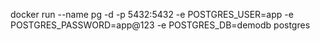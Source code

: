 docker run --name pg -d -p 5432:5432 -e POSTGRES_USER=app -e POSTGRES_PASSWORD=app@123 -e POSTGRES_DB=demodb postgres